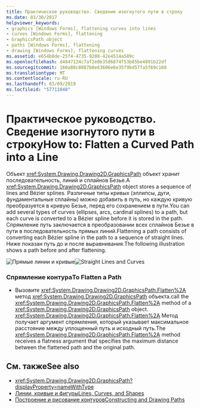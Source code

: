 ```yaml
---
title: Практическое руководство. Сведение изогнутого пути в строку
ms.date: 03/30/2017
helpviewer_keywords:
- graphics [Windows Forms], flattening curves into lines
- curves [Windows Forms], flattening
- GraphicsPath object
- paths [Windows Forms], flattening
- drawing [Windows Forms], flattening curves
ms.assetid: e654b8de-25f4-4735-9208-42e4514a589c
ms.openlocfilehash: d4847124c7af2e0b35d6874f53b85be4891b22df
ms.sourcegitcommit: 160a88c8087b0e63606e6e35f9bd57fa5f69c168
ms.translationtype: MT
ms.contentlocale: ru-RU
ms.lasthandoff: 03/09/2019
ms.locfileid: "57711048"
---
```

# <a name="how-to-flatten-a-curved-path-into-a-line"></a><span data-ttu-id="a8c09-102">Практическое руководство. Сведение изогнутого пути в строку</span><span class="sxs-lookup"><span data-stu-id="a8c09-102">How to: Flatten a Curved Path into a Line</span></span>
<span data-ttu-id="a8c09-103">Объект <xref:System.Drawing.Drawing2D.GraphicsPath> объект хранит последовательность, линий и сплайнов Безье.</span><span class="sxs-lookup"><span data-stu-id="a8c09-103">A <xref:System.Drawing.Drawing2D.GraphicsPath> object stores a sequence of lines and Bézier splines.</span></span> <span data-ttu-id="a8c09-104">Различные типы кривых (эллипсы, дуги, фундаментальные сплайны) можно добавить в путь, но каждую кривую преобразуется в кривую Безье, перед его сохранением в пути.</span><span class="sxs-lookup"><span data-stu-id="a8c09-104">You can add several types of curves (ellipses, arcs, cardinal splines) to a path, but each curve is converted to a Bézier spline before it is stored in the path.</span></span> <span data-ttu-id="a8c09-105">Спрямление путь заключается в преобразовании всех сплайнов Безье в пути в последовательность прямых линий.</span><span class="sxs-lookup"><span data-stu-id="a8c09-105">Flattening a path consists of converting each Bézier spline in the path to a sequence of straight lines.</span></span> <span data-ttu-id="a8c09-106">Ниже показан путь до и после выравнивания.</span><span class="sxs-lookup"><span data-stu-id="a8c09-106">The following illustration shows a path before and after flattening.</span></span>  
  
 <span data-ttu-id="a8c09-107">![Прямые линии и кривые](./media/aboutgdip02-art32a.gif "AboutGdip02_Art32A")</span><span class="sxs-lookup"><span data-stu-id="a8c09-107">![Straight Lines and Curves](./media/aboutgdip02-art32a.gif "AboutGdip02_Art32A")</span></span>  
  
### <a name="to-flatten-a-path"></a><span data-ttu-id="a8c09-108">Спрямление контура</span><span class="sxs-lookup"><span data-stu-id="a8c09-108">To Flatten a Path</span></span>  
  
-   <span data-ttu-id="a8c09-109">Вызовите <xref:System.Drawing.Drawing2D.GraphicsPath.Flatten%2A> метод <xref:System.Drawing.Drawing2D.GraphicsPath> объекта.</span><span class="sxs-lookup"><span data-stu-id="a8c09-109">call the <xref:System.Drawing.Drawing2D.GraphicsPath.Flatten%2A> method of a <xref:System.Drawing.Drawing2D.GraphicsPath> object.</span></span> <span data-ttu-id="a8c09-110"><xref:System.Drawing.Drawing2D.GraphicsPath.Flatten%2A> Метод получает аргумент спрямления, который указывает максимальное расстояние между уплощенный путь и исходный путь.</span><span class="sxs-lookup"><span data-stu-id="a8c09-110">The <xref:System.Drawing.Drawing2D.GraphicsPath.Flatten%2A> method receives a flatness argument that specifies the maximum distance between the flattened path and the original path.</span></span>  
  
## <a name="see-also"></a><span data-ttu-id="a8c09-111">См. также</span><span class="sxs-lookup"><span data-stu-id="a8c09-111">See also</span></span>
- <xref:System.Drawing.Drawing2D.GraphicsPath?displayProperty=nameWithType>
- [<span data-ttu-id="a8c09-112">Линии, кривые и фигуры</span><span class="sxs-lookup"><span data-stu-id="a8c09-112">Lines, Curves, and Shapes</span></span>](lines-curves-and-shapes.md)
- [<span data-ttu-id="a8c09-113">Построение и рисование контуров</span><span class="sxs-lookup"><span data-stu-id="a8c09-113">Constructing and Drawing Paths</span></span>](constructing-and-drawing-paths.md)
